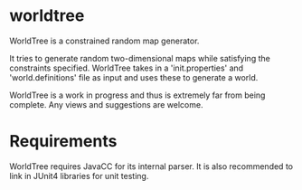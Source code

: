 worldtree
=========
WorldTree is a constrained random map generator.

It tries to generate random two-dimensional maps while satisfying the constraints specified.
WorldTree takes in a 'init.properties' and 'world.definitions' file as input and uses these to generate a world.

WorldTree is a work in progress and thus is extremely far from being complete.
Any views and suggestions are welcome.


Requirements
============

WorldTree requires JavaCC for its internal parser.
It is also recommended to link in JUnit4 libraries for unit testing.
